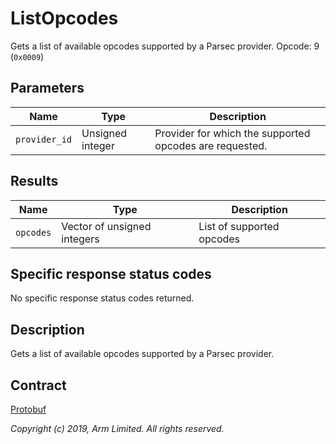 # ListOpcodes

Gets a list of available opcodes supported by a Parsec provider. Opcode: 9 (`0x0009`)

## Parameters

| Name          | Type             | Description                                             |
|---------------|------------------|---------------------------------------------------------|
| `provider_id` | Unsigned integer | Provider for which the supported opcodes are requested. |

## Results

| Name      | Type                        | Description               |
|-----------|-----------------------------|---------------------------|
| `opcodes` | Vector of unsigned integers | List of supported opcodes |

## Specific response status codes

No specific response status codes returned.

## Description

Gets a list of available opcodes supported by a Parsec provider.

## Contract

[Protobuf](https://github.com/parallaxsecond/parsec-operations/blob/master/protobuf/list_opcodes.proto)

*Copyright (c) 2019, Arm Limited. All rights reserved.*
